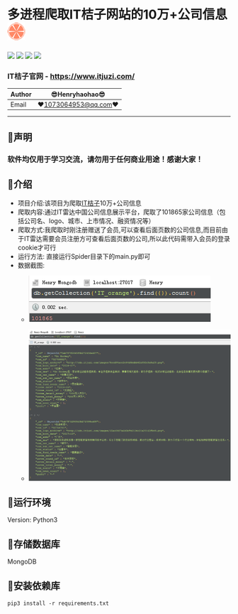 多进程爬取IT桔子网站的10万+公司信息 ![enter image description here](Pic/logo.png)
===========================
![](https://img.shields.io/badge/Python-3.6.3-green.svg) ![](https://img.shields.io/badge/requests-2.18.4-green.svg) ![](https://img.shields.io/badge/pymongo-3.6.1-green.svg) ![](https://img.shields.io/badge/beautifulsoup4-4.6.3-green.svg) 
### IT桔子官网 - https://www.itjuzi.com/
|Author|:sunglasses:Henryhaohao:sunglasses:|
|---|---
|Email|:hearts:1073064953@qq.com:hearts:

    
****
## :dolphin:声明
### 软件均仅用于学习交流，请勿用于任何商业用途！感谢大家！
## :dolphin:介绍
- 项目介绍:该项目为爬取[IT桔子](https://www.itjuzi.com/)10万+公司信息
- 爬取内容:通过IT雷达中国公司信息展示平台，爬取了101865家公司信息（包括公司名、logo、城市、上市情况、融资情况等）
- 爬取方式:我爬取时刚注册赠送了会员,可以查看后面页数的公司信息,而目前由于IT雷达需要会员注册方可查看后面页数的公司,所以此代码需带入会员的登录cookie才可行
- 运行方法: 直接运行Spider目录下的main.py即可
- 数据截图:
    - ![enter image description here](Pic/count.png)
    
    - ![enter image description here](Pic/data.png)
## :dolphin:运行环境
Version: Python3
## :dolphin:存储数据库
MongoDB
## :dolphin:安装依赖库
```
pip3 install -r requirements.txt
```
